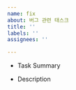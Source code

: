 ```yaml
---
name: fix
about: 버그 관련 태스크
title: ''
labels: ''
assignees: ''

---
```


- Task Summary

- Description
